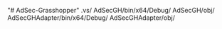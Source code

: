 "# AdSec-Grasshopper" 
.vs/
AdSecGH/bin/x64/Debug/
AdSecGH/obj/
AdSecGHAdapter/bin/x64/Debug/
AdSecGHAdapter/obj/